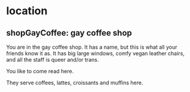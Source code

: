# location

## shopGayCoffee: gay coffee shop

You are in the gay coffee shop. It has a name, but this is what all your
friends know it as. It has big large windows, comfy vegan leather chairs,
and all the staff is queer and/or trans.

You like to come read here.

They serve coffees, lattes, croissants and muffins here.